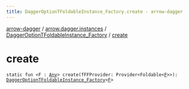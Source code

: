```yaml
---
title: DaggerOptionTFoldableInstance_Factory.create - arrow-dagger
---
```


[arrow-dagger](../../index.html) / [arrow.dagger.instances](../index.html) / [DaggerOptionTFoldableInstance_Factory](index.html) / [create](./create.html)

# create

`static fun <F : `[`Any`](https://kotlinlang.org/api/latest/jvm/stdlib/kotlin/-any/index.html)`> create(fFFProvider: Provider<Foldable<`[`F`](create.html#F)`>>): `[`DaggerOptionTFoldableInstance_Factory`](index.html)`<`[`F`](create.html#F)`>`